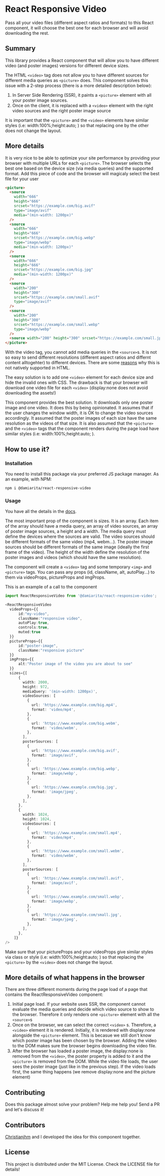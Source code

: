# React Responsive Video

Pass all your video files (different aspect ratios and formats) to this React component, it will choose the best one for each browser and will avoid downloading the rest.

## Summary

This library provides a React component that will allow you to have different video (and poster images) versions for different device sizes.

The HTML `<video>` tag does not allow you to have different sources for different media queries as `<picture>` does. This component solves this issue with a 2-step process (there is a more detailed description below):

1. In Server Side Rendering (SSR), it paints a `<picture>` element with all your poster image sources.
1. Once on the client, it is replaced with a `<video>` element with the right video sources and the right poster image source

It is important that the `<picture>` and the `<video>` elements have similar styles (i.e: width:100%;height:auto; ) so that replacing one by the other does not change the layout.

## More details

It is very nice to be able to optimize your site performance by providing your browser with multiple URLs for each `<picture>`. The browser selects the best one based on the device size (via media queries) and the supported format. Add this piece of code and the browser will magicaly select the best file for your user

```html
<picture>
  <source
    width="666"
    height="666"
    srcset="https://example.com/big.avif"
    type="image/avif"
    media="(min-width: 1200px)"
  />
  <source
    width="666"
    height="666"
    srcset="https://example.com/big.webp"
    type="image/webp"
    media="(min-width: 1200px)"
  />
  <source
    width="666"
    height="666"
    srcset="https://example.com/big.jpg"
    media="(min-width: 1200px)"
  />
  <source
    width="200"
    height="300"
    srcset="https://example.com/small.avif"
    type="image/avif"
  />
  <source
    width="200"
    height="300"
    srcset="https://example.com/small.webp"
    type="image/webp"
  />
  <source width="200" height="300" srcset="https://example.com/small.jpg" />
</picture>
```

With the video tag, you cannot add media queries in the `<source>`s. It is not so easy to send different resolutions (different aspect ratios and differnt content alltogehter) to different devices. There are some [reasons](https://github.com/whatwg/html/issues/4544) why this is not natively supported in HTML.

The easy solution is to add one `<video>` element for each device size and hide the invalid ones with CSS. The drawback is that your browser will download one video file for each `<video>` (display:none does not avoid downloading the assets!)

This component provides the best solution. It downloads only one poster image and one video. It does this by being opinionated. It assumes that if the user changes the window width, it is OK to change the video sources accordingly. It assumed that the poster images of each size have the same resolution as the videos of that size. It is also assumed that the `<picture>` and the `<video>` tags that the component renders during the page load have similar styles (i.e: width:100%;height:auto; ).

## How to use it?

### Installation

You need to install this package via your preferred JS package manager. As an example, with NPM:

```bash
npm i @damiarita/react-responsive-video
```

### Usage

You have all the details in the [docs](/docs/modules.md#default).

The most important prop of the component is sizes. It is an array. Each item of the array should have a media query, an array of video sources, an array of poster image sources, a height and a width. The media query must define the devices where the sources are valid. The video sources should be different formats of the same video (mp4, webm...). The poster image sources should be different formats of the same image (ideally the first frame of the video). The height of the width define the resolution of the poster images and videos (which should have the same resolution).

The component will create a `<video>` tag and some temporary `<img>` and `<picture>` tags. You can pass any props (id, className, alt, autoPlay...) to them via videoProps, pictureProps and imgProps.

This is an example of a call to the component

```typescript
import ReactResponsiveVideo from '@damiarita/react-responsive-video';

<ReactResponsiveVideo
  videoProps={{
      id:"my-video",
      className:"responsive video",
      autoPlay:true,
      controls:true,
      muted:true
  }}
  pictureProps={{
      id:"poster-image",
      className:"responsive picture"
  }}
  imgProps={{
      alt:"Poster image of the video you are about to see"
  }}
  sizes={[
      {
        width: 2000,
        height: 972,
        mediaQuery: '(min-width: 1200px)',
        videoSources: [
          {
            url: 'https://www.example.com/big.mp4',
            format: 'video/mp4',
          },
          {
            url: 'https://www.example.com/big.webm',
            format: 'video/webm',
          },
        ],
        posterSources: [
          {
            url: 'https://www.example.com/big.avif',
            format: 'image/avif',
          },
          {
            url: 'https://www.example.com/big.webp',
            format: 'image/webp',
          },
          {
            url: 'https://www.example.com/big.jpg',
            format: 'image/jpeg',
          },
        ],
      },
      {
        width: 1024,
        height: 1024,
        videoSources: [
          {
            url: 'https://www.example.com/small.mp4',
            format: 'video/mp4',
          },
          {
            url: 'https://www.example.com/small.webm',
            format: 'video/webm',
          },
        ],
        posterSources: [
          {
            url: 'https://www.example.com/small.avif',
            format: 'image/avif',
          },
          {
            url: 'https://www.example.com/small.webp',
            format: 'image/webp',
          },
          {
            url: 'https://www.example.com/small.jpg',
            format: 'image/jpeg',
          },
        ],
      },
    ]}
/>
```

Make sure that your pictureProps and your videoProps give similar styles via class or style (i.e: width:100%;height:auto; ) so that replacing the `<picture>` by the `<video>` does not change the layout.

## More details of what happens in the browser

There are three different moments during the page load of a page that contains the ReactResponsiveVideo component:

1. Initial page load. If your website uses SSR, the component cannot evaluate the media queries and decide which video source to show to the browser. Therefore it only renders one `<picture>` element with all the `<source>`s
1. Once on the browser, we can select the correct `<video>` <soucrce>s. Therefore, a `<video>` element it is rendered. Initially, it is rendered with display:none alongside the `<picture>` element. This is becasue we still don't know which poster image has been chosen by the browser. Adding the video to the DOM makes sure the browser begins downloading the video file.
1. After the browser has loaded a poster image, the display:none is removed from the `<video>`, the poster property is added to it and the `<picture>` is removed from the DOM. While the video file loads, the user sees the poster image (just like in the previous step). If the video loads first, the same thing happens (we remove display:none and the picture element)

## Contributing

Does this package almost solve your problem? Help me help you! Send a PR and let's discuss it!

## Contributors

[Christianjhm](https://github.com/christianjhm) and I developed the idea for this component together.

## License

This project is distributed under the MIT License. Check the LICENSE file for details!
